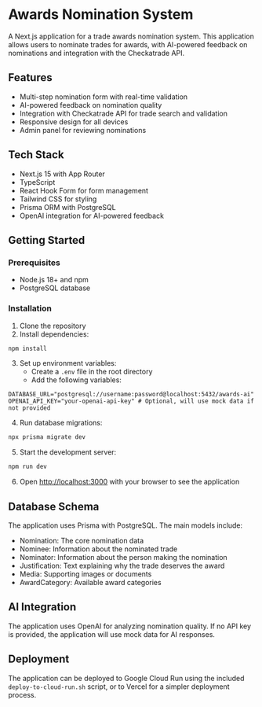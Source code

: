 # Awards Nomination System

A Next.js application for a trade awards nomination system. This application allows users to nominate trades for awards, with AI-powered feedback on nominations and integration with the Checkatrade API.

## Features

- Multi-step nomination form with real-time validation
- AI-powered feedback on nomination quality
- Integration with Checkatrade API for trade search and validation
- Responsive design for all devices
- Admin panel for reviewing nominations

## Tech Stack

- Next.js 15 with App Router
- TypeScript
- React Hook Form for form management
- Tailwind CSS for styling
- Prisma ORM with PostgreSQL
- OpenAI integration for AI-powered feedback

## Getting Started

### Prerequisites

- Node.js 18+ and npm
- PostgreSQL database

### Installation

1. Clone the repository
2. Install dependencies:

```bash
npm install
```

3. Set up environment variables:
   - Create a `.env` file in the root directory
   - Add the following variables:

```
DATABASE_URL="postgresql://username:password@localhost:5432/awards-ai"
OPENAI_API_KEY="your-openai-api-key" # Optional, will use mock data if not provided
```

4. Run database migrations:

```bash
npx prisma migrate dev
```

5. Start the development server:

```bash
npm run dev
```

6. Open [http://localhost:3000](http://localhost:3000) with your browser to see the application

## Database Schema

The application uses Prisma with PostgreSQL. The main models include:

- Nomination: The core nomination data
- Nominee: Information about the nominated trade
- Nominator: Information about the person making the nomination
- Justification: Text explaining why the trade deserves the award
- Media: Supporting images or documents
- AwardCategory: Available award categories

## AI Integration

The application uses OpenAI for analyzing nomination quality. If no API key is provided, the application will use mock data for AI responses.

## Deployment

The application can be deployed to Google Cloud Run using the included `deploy-to-cloud-run.sh` script, or to Vercel for a simpler deployment process.
